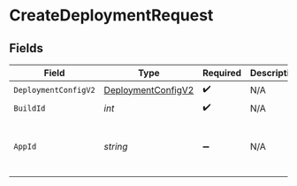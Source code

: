 # CreateDeploymentRequest


## Fields

| Field                                                           | Type                                                            | Required                                                        | Description                                                     | Example                                                         |
| --------------------------------------------------------------- | --------------------------------------------------------------- | --------------------------------------------------------------- | --------------------------------------------------------------- | --------------------------------------------------------------- |
| `DeploymentConfigV2`                                            | [DeploymentConfigV2](../../Models/Shared/DeploymentConfigV2.md) | :heavy_check_mark:                                              | N/A                                                             |                                                                 |
| `BuildId`                                                       | *int*                                                           | :heavy_check_mark:                                              | N/A                                                             | 1                                                               |
| `AppId`                                                         | *string*                                                        | :heavy_minus_sign:                                              | N/A                                                             | app-af469a92-5b45-4565-b3c4-b79878de67d2                        |
